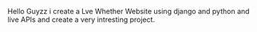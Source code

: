 Hello Guyzz i create a Lve Whether Website using django and python and live APIs and create a very intresting project.
